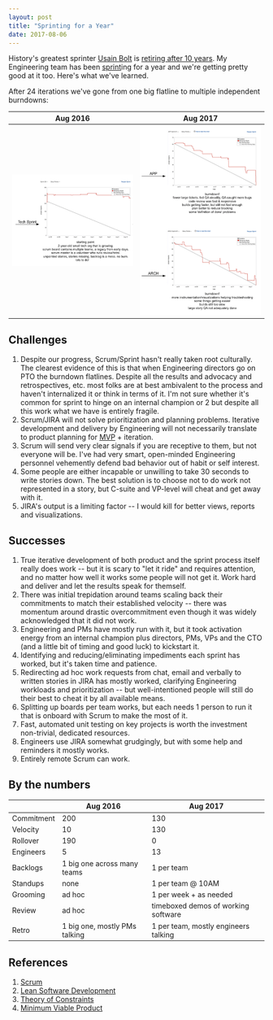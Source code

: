 ```yaml
---
layout: post
title: "Sprinting for a Year"
date: 2017-08-06
---
```



History's greatest sprinter [Usain Bolt](https://en.wikipedia.org/wiki/Usain_Bolt) is [retiring after 10 years](https://www.si.com/track-and-field/2017/08/03/usain-bolt-retirement-world-championships-olympics-jamaica). My Engineering team has been [sprint](https://en.wikipedia.org/wiki/Scrum_(software_development))ing for a year and we're getting pretty good at it too. Here's what we've learned.


After 24 iterations we've gone from one big flatline to multiple independent burndowns:


| Aug 2016                       | Aug 2017                               |
|--------------------------------|----------------------------------------|
| ![Start](/i/sprint-for-a-year-2017/start.png) | ![Today](/i/sprint-for-a-year-2017/today.png) |


## Challenges

1. Despite our progress, Scrum/Sprint hasn't really taken root culturally. The clearest evidence of this is that when Engineering directors go on PTO the burndown flatlines. Despite all the results and advocacy and retrospectives, etc. most folks are at best ambivalent to the process and haven't internalized it or think in terms of it. I'm not sure whether it's common for sprint to hinge on an internal champion or 2 but despite all this work what we have is entirely fragile.
2. Scrum/JIRA will not solve prioritization and planning problems. Iterative development and delivery by Engineering will not necessarily translate to product planning for [MVP](https://en.wikipedia.org/wiki/Minimum_viable_product) + iteration.
3. Scrum will send very clear signals if you are receptive to them, but not everyone will be. I've had very smart, open-minded Engineering personnel vehemently defend bad behavior out of habit or self interest.
4. Some people are either incapable or unwilling to take 30 seconds to write stories down. The best solution is to choose not to do work not represented in a story, but C-suite and VP-level will cheat and get away with it.
5. JIRA's output is a limiting factor -- I would kill for better views, reports and visualizations.


## Successes

1. True iterative development of both product and the sprint process itself really does work -- but it is scary to "let it ride" and requires attention, and no matter how well it works some people will not get it. Work hard and deliver and let the results speak for themself.
2. There was initial trepidation around teams scaling back their commitments to match their established velocity -- there was momentum around drastic overcommitment even though it was widely acknowledged that it did not work.
3. Engineering and PMs have mostly run with it, but it took activation energy from an internal champion plus directors, PMs, VPs and the CTO (and a little bit of timing and good luck) to kickstart it.
4. Identifying and reducing/eliminating impediments each sprint has worked, but it's taken time and patience.
5. Redirecting ad hoc work requests from chat, email and verbally to written stories in JIRA has mostly worked, clarifying Engineering workloads and prioritization -- but well-intentioned people will still do their best to cheat it by all available means.
6. Splitting up boards per team works, but each needs 1 person to run it that is onboard with Scrum to make the most of it.
7. Fast, automated unit testing on key projects is worth the investment non-trivial, dedicated resources.
8. Engineers use JIRA somewhat grudgingly, but with some help and reminders it mostly works.
9. Entirely remote Scrum can work.


## By the numbers

|            | Aug 2016                       | Aug 2017                               |
|------------|--------------------------------|----------------------------------------|
| Commitment | 200                            | 130                                    |
| Velocity   | 10                             | 130                                    |
| Rollover   | 190                            | 0                                      |
| Engineers  | 5                              | 13                                     |
| Backlogs   | 1 big one across many teams    | 1 per team                             |
| Standups   | none                           | 1 per team @ 10AM                      |
| Grooming   | ad hoc                         | 1 per week + as needed                 |
| Review     | ad hoc                         | timeboxed demos of working software    |
| Retro      | 1 big one, mostly PMs talking  | 1 per team, mostly engineers talking   |


## References

1. [Scrum](https://en.wikipedia.org/wiki/Scrum_(software_development))
2. [Lean Software Development](https://en.wikipedia.org/wiki/Lean_software_development)
3. [Theory of Constraints](https://en.wikipedia.org/wiki/Theory_of_constraints)
4. [Minimum Viable Product](https://en.wikipedia.org/wiki/Minimum_viable_product)

